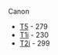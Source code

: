 Canon
* [T5](https://www.amazon.com/gp/offer-listing/B00IB1BTWI/ref=sr_1_4_olp?s=photo&ie=UTF8&qid=1500149013&sr=1-4&keywords=canon+t3i&condition=used) - 279
* [T1i](https://www.amazon.com/Canon-T1i-Digital-18-55mm-3-5-5-6/dp/B001XURPQS/ref=sr_1_23?s=photo&ie=UTF8&qid=1500149181&sr=1-23&keywords=canon+t3i&refinements=p_36%3A15000-30000) - 230
* [T2i](https://www.amazon.com/Canon-Rebel-Camera-18-55mm-3-5-5-6/dp/B0035FZJHQ/ref=sr_1_14?ie=UTF8&qid=1500150493&sr=8-14&keywords=canon+dslr+under+300) - 299
